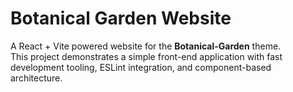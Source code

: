 # Botanical Garden Website

A React + Vite powered website for the **Botanical-Garden** theme.  
This project demonstrates a simple front-end application with fast development tooling, ESLint integration, and component-based architecture.


